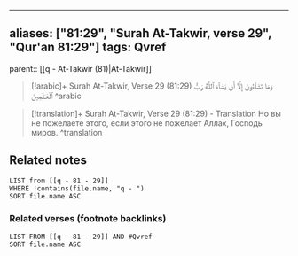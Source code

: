 
---
aliases: ["81:29", "Surah At-Takwir, verse 29", "Qur'an 81:29"]
tags: Qvref
---

parent:: [[q - At-Takwir (81)|At-Takwir]]

> [!arabic]+ Surah At-Takwir, Verse 29 (81:29)
> <span class="quran-arabic">وَمَا تَشَآءُونَ إِلَّآ أَن يَشَآءَ ٱللَّهُ رَبُّ ٱلْعَـٰلَمِينَ</span>
^arabic

> [!translation]+ Surah At-Takwir, Verse 29 (81:29) - Translation
> Но вы не пожелаете этого, если этого не пожелает Аллах, Господь миров.
^translation



## Related notes
```dataview
LIST from [[q - 81 - 29]]
WHERE !contains(file.name, "q - ")
SORT file.name ASC
```

### Related verses (footnote backlinks)
```dataview
LIST FROM [[q - 81 - 29]] AND #Qvref
SORT file.name ASC
```

